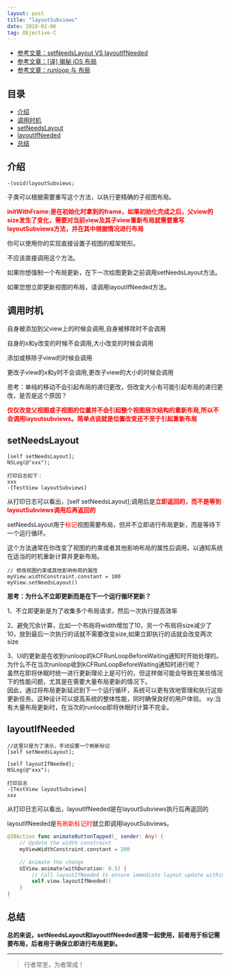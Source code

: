 ```yaml
---
layout: post
title: "layoutSubviews"
date: 2018-02-06
tag: Objective-C
---
```


- [参考文章：setNeedsLayout VS layoutIfNeeded](https://www.jianshu.com/p/58f53e600a94)
- [参考文章：[译] 揭秘 iOS 布局](https://juejin.cn/post/6844903567610871816)
- [参考文章：runloop 与 布局](https://juejin.cn/post/6936385830185336869)








## 目录
* [介绍](#content1)
* [调用时机](#content2)
* [setNeedsLayout](#content3)
* [layoutIfNeeded](#content4)
* [总结](#content5)





<!-- ************************************************ -->
## <a id="content1">介绍</a>

```objc
-(void)layoutSubviews;
```

子类可以根据需要重写这个方法，以执行更精确的子视图布局。

<span style="color:red;font-weight:bold;">initWithFrame:是在初始化时拿到的frame，如果初始化完成之后，父view的size发生了变化，需要对当前view及其子view重新布局就需要重写layoutSubviews方法，并在其中根据情况进行布局</span>

你可以使用你的实现直接设置子视图的框架矩形。

不应该直接调用这个方法。

如果你想强制一个布局更新，在下一次绘图更新之前调用setNeedsLayout方法。

如果您想立即更新视图的布局，请调用layoutIfNeeded方法。


<!-- ************************************************ -->
## <a id="content2">调用时机</a>

  
自身被添加到父view上的时候会调用,自身被移除时不会调用
    
自身的x和y改变的时候不会调用,大小改变的时候会调用

添加或移除子view的时候会调用

更改子view的x和y时不会调用,更改子view的大小的时候会调用

思考：单纯的移动不会引起布局的递归更改，但改变大小有可能引起布局的递归更改，是否是这个原因？

<span style="color:red;font-weight:bold">仅仅改变父视图或子视图的位置并不会引起整个视图层次结构的重新布局,所以不会调用layoutsubviews。简单点说就是位置改变还不至于引起重新布局</span>    


<!-- ************************************************ -->
## <a id="content3">setNeedsLayout</a>


```
[self setNeedsLayout];
NSLog(@"xxx");

打印日志如下：
xxx
-[TestView layoutSubviews]
```

从打印日志可以看出，[self setNeedsLayout];调用后是<span style="color:red;font-weight:bold;">立即返回的，而不是等到layoutSubviews调用后再返回的</span>

setNeedsLayout用于<span style="color:red">标记</span>视图需要布局，但并不立即进行布局更新，而是等待下一个运行循环。

这个方法通常在你改变了视图的约束或者其他影响布局的属性后调用，以通知系统在适当的时机重新计算并更新布局。

```objc
// 修改视图约束或其他影响布局的属性
myView.widthConstraint.constant = 100
myView.setNeedsLayout()
```

**思考：为什么不立即更新而是在下一个运行循环更新？**    

1、不立即更新是为了收集多个布局请求，然后一次执行提高效率    

2、避免冗余计算，比如一个布局将width增加了10，另一个布局将size减少了10，放到最后一次执行的话就不需要改变size,如果立即执行的话就会改变两次size    

3、UI的更新是在收到runloop的kCFRunLoopBeforeWaiting通知时开始处理的。为什么不在当次runloop收到kCFRunLoopBeforeWaiting通知时进行呢？    
虽然在即将休眠时统一进行更新理论上是可行的，但这样做可能会导致在某些情况下的性能问题，尤其是在需要大量布局更新的情况下。    
因此，通过将布局更新延迟到下一个运行循环，系统可以更有效地管理和执行这些更新任务。这种设计可以提高系统的整体性能，同时确保良好的用户体验。 
xy:当有大量布局更新时，在当次的runloop即将休眠时计算不完全。     


<!-- ************************************************ -->
## <a id="content4">layoutIfNeeded</a>

```  
//这里只是为了演示，手动设置一个刷新标记
[self setNeedsLayout];

[self layoutIfNeeded];
NSLog(@"xxx");

打印日志
-[TestView layoutSubviews]
xxx
```

从打印日志可以看出，layoutIfNeeded是在layoutSubviews执行后再返回的     

layoutIfNeeded是<span style="color:red;">有刷新标记时</span>就立即调用layoutSubviews。

```swift
@IBAction func animateButtonTapped(_ sender: Any) {
    // Update the width constraint
    myViewWidthConstraint.constant = 200
    
    // Animate the change
    UIView.animate(withDuration: 0.5) {
        // Call layoutIfNeeded to ensure immediate layout update within the animation block
        self.view.layoutIfNeeded()
    }
}
```

<!-- ************************************************ -->
## <a id="content5">总结</a>

**总的来说，setNeedsLayout和layoutIfNeeded通常一起使用，前者用于标记需要布局，后者用于确保立即进行布局更新。**


----------
>  行者常至，为者常成！


